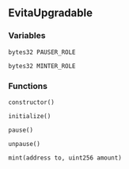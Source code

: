 ## EvitaUpgradable





### Variables
```solidity
bytes32 PAUSER_ROLE
```

```solidity
bytes32 MINTER_ROLE
```


### Functions
```solidity
constructor()
```





```solidity
initialize()
```





```solidity
pause()
```





```solidity
unpause()
```





```solidity
mint(address to, uint256 amount)
```





